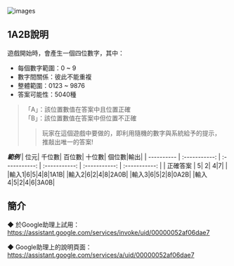 ![images](https://lh3.googleusercontent.com/37WMonxA2I_uxBu1YQNZ6QGikAIvYLYAz_3xQf5pzKI-ce8ziO7zT-0fGeddbXGL-ggwQvYS37zH7A=s81)

1A2B說明
-------
遊戲開始時，會產生一個四位數字，其中：  
* 每個數字範圍：0 ~ 9  
* 數字間關係：彼此不能重複    
* 整體範圍：0123 ~ 9876    
* 答案可能性：5040種  
   
>「A」：該位置數值在答案中且位置正確  
>「B」：該位置數值在答案中但位置不正確
>> 玩家在這個遊戲中要做的，即利用隨機的數字與系統給予的提示，  
>> 推敲出唯一的答案!  
  
***範例***
| 位元| 千位數| 百位數| 十位數| 個位數|輸出|
| ---------- | :-----------:  | :-----------: | :-----------: | :-----------: | :-----------: |
| 正確答案  | 5| 2| 4|7|  |
|輸入1|6|5|4|8|1A1B|
|輸入2|6|2|4|8|2A0B|
|輸入3|6|5|2|8|0A2B|
|輸入4|5|2|4|6|3A0B|

簡介
-------
◆ 於Google助理上試用：https://assistant.google.com/services/invoke/uid/00000052af06dae7
  
◆ Google助理上的說明頁面：https://assistant.google.com/services/a/uid/00000052af06dae7
